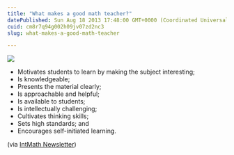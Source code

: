 ```yaml
---
title: "What makes a good math teacher?"
datePublished: Sun Aug 18 2013 17:48:00 GMT+0000 (Coordinated Universal Time)
cuid: cm8r7q94g002h09jv07zd2nc3
slug: what-makes-a-good-math-teacher

---
```



![](https://cdn.hashnode.com/res/hashnode/image/upload/v1743071436220/94169123-6ad2-4e1d-a158-29812b3c1a0a.jpeg)

*   Motivates students to learn by making the subject interesting;
*   Is knowledgeable;
*   Presents the material clearly;
*   Is approachable and helpful;
*   Is available to students;
*   Is intellectually challenging;
*   Cultivates thinking skills;
*   Sets high standards; and
*   Encourages self-initiated learning.

(via [IntMath Newsletter](math))
